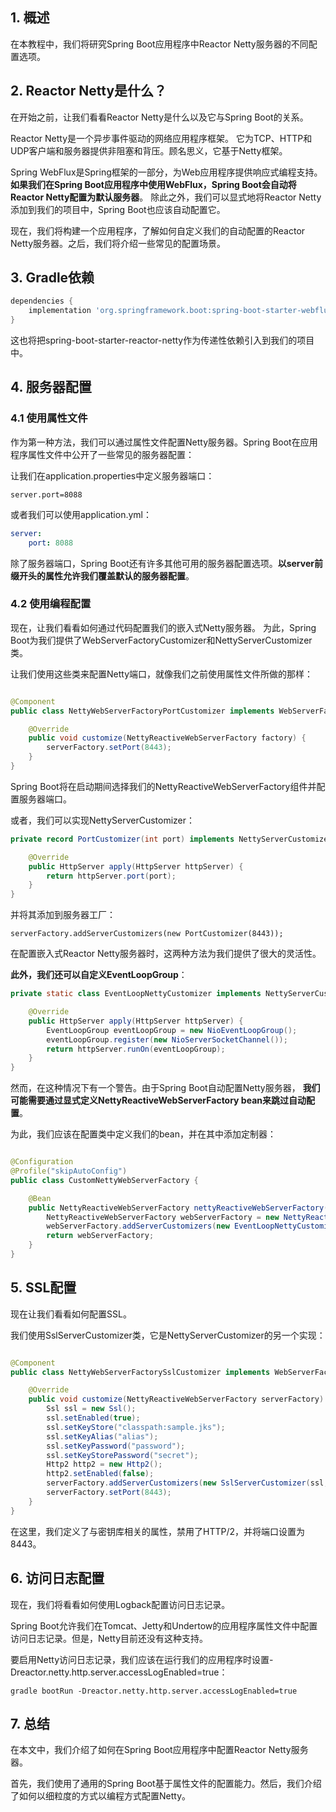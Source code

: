 ## 1. 概述

在本教程中，我们将研究Spring Boot应用程序中Reactor Netty服务器的不同配置选项。

## 2. Reactor Netty是什么？

在开始之前，让我们看看Reactor Netty是什么以及它与Spring Boot的关系。

Reactor Netty是一个异步事件驱动的网络应用程序框架。
它为TCP、HTTP和UDP客户端和服务器提供非阻塞和背压。顾名思义，它基于Netty框架。

Spring WebFlux是Spring框架的一部分，为Web应用程序提供响应式编程支持。
**如果我们在Spring Boot应用程序中使用WebFlux，Spring Boot会自动将Reactor Netty配置为默认服务器**。
除此之外，我们可以显式地将Reactor Netty添加到我们的项目中，Spring Boot也应该自动配置它。

现在，我们将构建一个应用程序，了解如何自定义我们的自动配置的Reactor Netty服务器。之后，我们将介绍一些常见的配置场景。

## 3. Gradle依赖

```groovy
dependencies {
    implementation 'org.springframework.boot:spring-boot-starter-webflux'
}
```

这也将把spring-boot-starter-reactor-netty作为传递性依赖引入到我们的项目中。

## 4. 服务器配置

### 4.1 使用属性文件

作为第一种方法，我们可以通过属性文件配置Netty服务器。Spring Boot在应用程序属性文件中公开了一些常见的服务器配置：

让我们在application.properties中定义服务器端口：

```properties
server.port=8088
```

或者我们可以使用application.yml：

```yaml
server:
    port: 8088
```

除了服务器端口，Spring Boot还有许多其他可用的服务器配置选项。**以server前缀开头的属性允许我们覆盖默认的服务器配置**。

### 4.2 使用编程配置

现在，让我们看看如何通过代码配置我们的嵌入式Netty服务器。
为此，Spring Boot为我们提供了WebServerFactoryCustomizer和NettyServerCustomizer类。

让我们使用这些类来配置Netty端口，就像我们之前使用属性文件所做的那样：

```java

@Component
public class NettyWebServerFactoryPortCustomizer implements WebServerFactoryCustomizer<NettyReactiveWebServerFactory> {

    @Override
    public void customize(NettyReactiveWebServerFactory factory) {
        serverFactory.setPort(8443);
    }
}
```

Spring Boot将在启动期间选择我们的NettyReactiveWebServerFactory组件并配置服务器端口。

或者，我们可以实现NettyServerCustomizer：

```java
private record PortCustomizer(int port) implements NettyServerCustomizer {

    @Override
    public HttpServer apply(HttpServer httpServer) {
        return httpServer.port(port);
    }
}
```

并将其添加到服务器工厂：

```text
serverFactory.addServerCustomizers(new PortCustomizer(8443));
```

在配置嵌入式Reactor Netty服务器时，这两种方法为我们提供了很大的灵活性。

**此外，我们还可以自定义EventLoopGroup**：

```java
private static class EventLoopNettyCustomizer implements NettyServerCustomizer {

    @Override
    public HttpServer apply(HttpServer httpServer) {
        EventLoopGroup eventLoopGroup = new NioEventLoopGroup();
        eventLoopGroup.register(new NioServerSocketChannel());
        return httpServer.runOn(eventLoopGroup);
    }
}
```

然而，在这种情况下有一个警告。由于Spring Boot自动配置Netty服务器，
**我们可能需要通过显式定义NettyReactiveWebServerFactory bean来跳过自动配置**。

为此，我们应该在配置类中定义我们的bean，并在其中添加定制器：

```java

@Configuration
@Profile("skipAutoConfig")
public class CustomNettyWebServerFactory {

    @Bean
    public NettyReactiveWebServerFactory nettyReactiveWebServerFactory() {
        NettyReactiveWebServerFactory webServerFactory = new NettyReactiveWebServerFactory();
        webServerFactory.addServerCustomizers(new EventLoopNettyCustomizer());
        return webServerFactory;
    }
}
```

## 5. SSL配置

现在让我们看看如何配置SSL。

我们使用SslServerCustomizer类，它是NettyServerCustomizer的另一个实现：

```java

@Component
public class NettyWebServerFactorySslCustomizer implements WebServerFactoryCustomizer<NettyReactiveWebServerFactory> {

    @Override
    public void customize(NettyReactiveWebServerFactory serverFactory) {
        Ssl ssl = new Ssl();
        ssl.setEnabled(true);
        ssl.setKeyStore("classpath:sample.jks");
        ssl.setKeyAlias("alias");
        ssl.setKeyPassword("password");
        ssl.setKeyStorePassword("secret");
        Http2 http2 = new Http2();
        http2.setEnabled(false);
        serverFactory.addServerCustomizers(new SslServerCustomizer(ssl, http2, null));
        serverFactory.setPort(8443);
    }
}
```

在这里，我们定义了与密钥库相关的属性，禁用了HTTP/2，并将端口设置为8443。

## 6. 访问日志配置

现在，我们将看看如何使用Logback配置访问日志记录。

Spring Boot允许我们在Tomcat、Jetty和Undertow的应用程序属性文件中配置访问日志记录。但是，Netty目前还没有这种支持。

要启用Netty访问日志记录，我们应该在运行我们的应用程序时设置-Dreactor.netty.http.server.accessLogEnabled=true：

```shell
gradle bootRun -Dreactor.netty.http.server.accessLogEnabled=true
```

## 7. 总结

在本文中，我们介绍了如何在Spring Boot应用程序中配置Reactor Netty服务器。

首先，我们使用了通用的Spring Boot基于属性文件的配置能力。然后，我们介绍了如何以细粒度的方式以编程方式配置Netty。